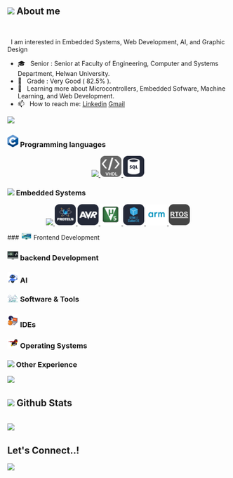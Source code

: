 


<br>


## <img src = "https://i.pinimg.com/originals/3f/7e/4e/3f7e4eff7c96e9fe4b8b4b1ff3f7bdb5.gif" width = 6.5%> About me


<br>

&nbsp; I am interested in Embedded Systems, Web Development, AI, and Graphic Design
- 🎓 &nbsp; Senior : Senior at Faculty of Engineering, Computer and Systems Department, Helwan University.
- 🏅 &nbsp; Grade : Very Good ( 82.5% ).
- 🌱 &nbsp; Learning more about Microcontrollers, Embedded Sofware, Machine Learning, and Web Development. 
- 📫 &nbsp; How to reach me: [Linkedin](https://www.linkedin.com/in/abdullaheiid) [Gmail](https://abdullaheid239@gmail.com)


<img src="https://user-images.githubusercontent.com/73097560/115834477-dbab4500-a447-11eb-908a-139a6edaec5c.gif"><br>

### <img src = "https://github.com/Abdullaheiiiid/Abdullaheiiiid/blob/master/Images/gifs/language.gif" width=5%> Programming languages
<p align="center">
  <a href="https://skillicons.dev">
    <img src="https://skillicons.dev/icons?i=c,cpp,matlab,py,java,js,html,css" />
    <img src="https://github.com/Abdullaheiiiid/Abdullaheiiiid/blob/master/Images/image/vhdl1.png" width=48px hight=48px />
    <img src="https://github.com/Abdullaheiiiid/Abdullaheiiiid/blob/master/Images/image/sql1.png" width=48px hight=48px />  </a>
</p>

### <img src = "https://gifdb.com/images/high/processor-cpu-kawaii-art-7nm0o0e9a6jmfve1.webp" width=5%>  Embedded Systems
<p align="center">
  <a href="https://skillicons.dev">
    <img src="https://skillicons.dev/icons?i=c,cpp,eclipse,arduino" />
    <img src="https://github.com/Abdullaheiiiid/Abdullaheiiiid/blob/master/Images/image/proteus.png" width=48px hight=48px />
    <img src="https://github.com/Abdullaheiiiid/Abdullaheiiiid/blob/master/Images/image/avr.png" width=48px hight=48px />
    <img src="https://github.com/Abdullaheiiiid/Abdullaheiiiid/blob/master/Images/image/keil.png" width=48px hight=48px />
    <img src="https://github.com/Abdullaheiiiid/Abdullaheiiiid/blob/master/Images/image/stm32cubeide.png" width=48px hight=48px />
    <img src="https://github.com/Abdullaheiiiid/Abdullaheiiiid/blob/master/Images/image/arm.png" width=48px hight=48px />
    <img src="https://github.com/Abdullaheiiiid/Abdullaheiiiid/blob/master/Images/image/rtos.png" width=48px hight=48px />
   </a>
</p>
### <img src = "https://github.com/Abdullaheiiiid/Abdullaheiiiid/blob/master/Images/gifs/Front_End.gif" width=5%>  Frontend Development

### <img src = "https://github.com/Abdullaheiiiid/Abdullaheiiiid/blob/master/Images/gifs/Web%20Development.gif" width=5%>  backend Development

### <img src = "https://github.com/Abdullaheiiiid/Abdullaheiiiid/blob/master/Images/gifs/ai.gif" width=5%>  AI

 ### <img src = "https://github.com/Abdullaheiiiid/Abdullaheiiiid/blob/master/Images/gifs/Software_Tools.gif" width=5%>  Software & Tools

 ### <img src = "https://github.com/Abdullaheiiiid/Abdullaheiiiid/blob/master/Images/gifs/IDEs.gif" width=5%> IDEs

 ### <img src = "https://github.com/Abdullaheiiiid/Abdullaheiiiid/blob/master/Images/gifs/OS.gif" width=5%>  Operating Systems
 
 ### <img src = "https://i.gifer.com/origin/e0/e02ce86bcfd6d1d6c2f775afb3ec8c01_w200.gif" width=5%>  Other Experience

<img src="https://user-images.githubusercontent.com/73097560/115834477-dbab4500-a447-11eb-908a-139a6edaec5c.gif"><br>



## <img src="https://media.giphy.com/media/iY8CRBdQXODJSCERIr/giphy.gif" width="35"><b> Github Stats </b>
<br>


<img src="https://user-images.githubusercontent.com/73097560/115834477-dbab4500-a447-11eb-908a-139a6edaec5c.gif">

<br>

## <b> Let's Connect..!</b>
<img src="https://user-images.githubusercontent.com/73097560/115834477-dbab4500-a447-11eb-908a-139a6edaec5c.gif">

